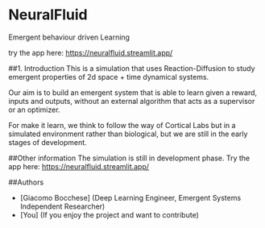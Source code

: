 # NeuralFluid
Emergent behaviour driven Learning

try the app here: https://neuralfluid.streamlit.app/

##1. Introduction
This is a simulation that uses Reaction-Diffusion to study emergent properties of 2d space + time dynamical systems.

Our aim is to build an emergent system that is able to learn given a reward, inputs and outputs, without an external algorithm that acts as a supervisor or an optimizer.

For make it learn, we think to follow the way of Cortical Labs but in a simulated environment rather than biological, but we are still in the early stages of development.

##Other information
The simulation is still in development phase. 
Try the app here: https://neuralfluid.streamlit.app/

##Authors
- [Giacomo Bocchese] (Deep Learning Engineer, Emergent Systems Independent Researcher)
- [You] (If you enjoy the project and want to contribute)
